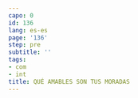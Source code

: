 ```yaml
---
capo: 0
id: 136
lang: es-es
page: '136'
step: pre
subtitle: ''
tags:
- com
- int
title: QUÉ AMABLES SON TUS MORADAS
---
```

